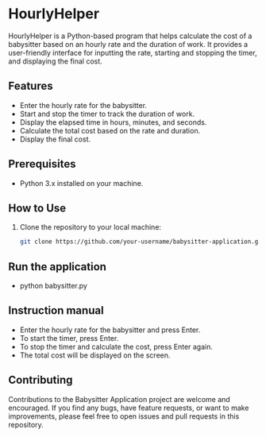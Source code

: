 # HourlyHelper
HourlyHelper is a Python-based program that helps calculate the cost of a babysitter based on an hourly rate and the duration of work. It provides a user-friendly interface for inputting the rate, starting and stopping the timer, and displaying the final cost.

## Features

- Enter the hourly rate for the babysitter.
- Start and stop the timer to track the duration of work.
- Display the elapsed time in hours, minutes, and seconds.
- Calculate the total cost based on the rate and duration.
- Display the final cost.

## Prerequisites

- Python 3.x installed on your machine.

## How to Use

1. Clone the repository to your local machine:
   ```bash
   git clone https://github.com/your-username/babysitter-application.git

## Run the application
- python babysitter.py

## Instruction manual
- Enter the hourly rate for the babysitter and press Enter.
- To start the timer, press Enter.
- To stop the timer and calculate the cost, press Enter again.
- The total cost will be displayed on the screen.

## Contributing
Contributions to the Babysitter Application project are welcome and encouraged. If you find any bugs, have feature requests, or want to make improvements, please feel free to open issues and pull requests in this repository.
